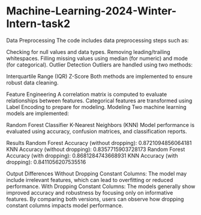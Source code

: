 # Machine-Learning-2024-Winter-Intern-task2
Data Preprocessing
The code includes data preprocessing steps such as:

Checking for null values and data types.
Removing leading/trailing whitespaces.
Filling missing values using median (for numeric) and mode (for categorical).
Outlier Detection
Outliers are handled using two methods:

Interquartile Range (IQR)
Z-Score
Both methods are implemented to ensure robust data cleaning.

Feature Engineering
A correlation matrix is computed to evaluate relationships between features.
Categorical features are transformed using Label Encoding to prepare for modeling.
Modeling
Two machine learning models are implemented:

Random Forest Classifier
K-Nearest Neighbors (KNN)
Model performance is evaluated using accuracy, confusion matrices, and classification reports.

Results
Random Forest Accuracy (without dropping):  0.8721094856064181
KNN Accuracy (without dropping):  0.8357715903728173
Random Forest Accuracy (with dropping): 0.8681284743668931
KNN Accuracy (with dropping): 0.8411056207535516


Output Differences
Without Dropping Constant Columns: The model may include irrelevant features, which can lead to overfitting or reduced performance.
With Dropping Constant Columns: The models generally show improved accuracy and robustness by focusing only on informative features.
By comparing both versions, users can observe how dropping constant columns impacts model performance.

